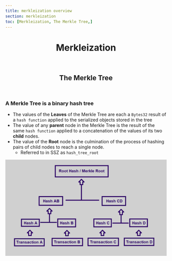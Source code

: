 ```yaml
---
title: merkleization overview
section: merkleization
toc: [Merkleization, The Merkle Tree,]
---
```


<div align='center' id='Merkleization'>

# Merkleization
<br/>

## The Merkle Tree

</div>
<div id='The%20Merkle%20Tree' align='start'>
<br/>

### A **Merkle Tree** is a binary hash tree

- The values of the **Leaves** of the Merkle Tree are each a `Bytes32` result of a `hash function` applied to the serialized objects stored in the tree
- The value of any **parent** node in the Merkle Tree is the result of the same `hash function` applied to a concatenation of the values of its two **child** nodes.
- The value of the **Root** node is the culmination of the process of hashing pairs of child nodes to reach a single node.
  - Referred to in SSZ as `hash_tree_root`

<img src='/merkle_tree.png' alt='merkletree' class='img-fluid'/>

<!-- **SSZ Merkeleization** aims to provide the following functionality:

<br/>

## `hash_tree_root`
**`merkleize`** an SSZ object to yield the root.

<br/>

Given an object `value`, its hash tree root, `hash_tree_root(value)`, is a `BYTES_PER_CHUNK` byte sequence.

<br/>

`BYTES_PER_CHUNK`, 32, is a defined `constant` to represent the number of bytes per chunk. Hence it is equivalent to refer to the output of `hash_tree_root(O)` as being a single chunk. -->